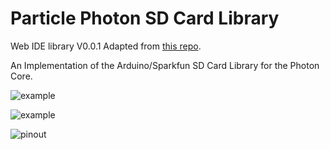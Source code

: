 Particle Photon SD Card Library
===
Web IDE library V0.0.1
Adapted from [this repo](https://github.com/kennethlimcp/particle-examples).

An Implementation of the Arduino/Sparkfun SD Card Library for the Photon Core.

![example](http://i.imgur.com/A3Au1B1.jpg)

![example](http://i.imgur.com/aiMlHky.png)

![pinout](http://i.imgur.com/JgpmcWO.png)
